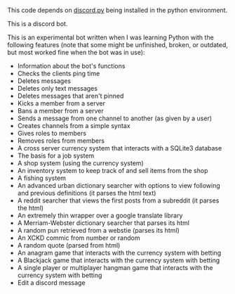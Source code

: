 This code depends on [discord.py](https://discordpy.readthedocs.io/en/stable/) being installed in the python environment.

This is a discord bot.

This is an experimental bot written when I was learning Python with the following features (note that some might be unfinished, broken, or outdated, but most worked fine when the bot was in use):
 - Information about the bot's functions
 - Checks the clients ping time
 - Deletes messages
 - Deletes only text messages
 - Deletes messages that aren't pinned
 - Kicks a member from a server
 - Bans a member from a server
 - Sends a message from one channel to another (as given by a user)
 - Creates channels from a simple syntax
 - Gives roles to members
 - Removes roles from members
 - A cross server currency system that interacts with a SQLite3 database
 - The basis for a job system
 - A shop system (using the currency system)
 - An inventory system to keep track of and sell items from the shop
 - A fishing system
 - An advanced urban dictionary searcher with options to view following and previous definitions (it parses the html text)
 - A reddit searcher that views the first posts from a subreddit (it parses the html)
 - An extremely thin wrapper over a google translate library
 - A Merriam-Webster dictionary searcher that parses its html
 - A random pun retrieved from a webstie (parses its html)
 - An XCKD commic from number or random
 - A random quote (parsed from html)
 - An anagram game that interacts with the currency system with betting
 - A Blackjack game that interacts with the currency system with betting
 - A single player or multiplayer hangman game that interacts with the currency system with betting
 - Edit a discord message

